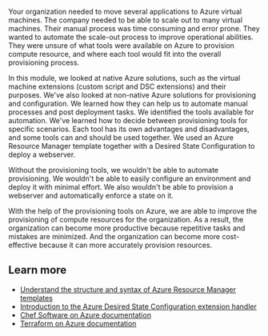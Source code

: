 Your organization needed to move several applications to Azure virtual machines. The company needed to be able to scale out to many virtual machines. Their manual process was time consuming and error prone. They wanted to automate the scale-out process to improve operational abilities. They were unsure of what tools were available on Azure to provision compute resource, and where each tool would fit into the overall provisioning process.

In this module, we looked at native Azure solutions, such as the virtual machine extensions (custom script and DSC extensions) and their purposes. We've also looked at non-native Azure solutions for provisioning and configuration. We learned how they can help us to automate manual processes and post deployment tasks. We identified the tools available for automation. We've learned how to decide between provisioning tools for specific scenarios. Each tool has its own advantages and disadvantages, and some tools can and should be used together. We used an Azure Resource Manager template together with a Desired State Configuration to deploy a webserver.

Without the provisioning tools, we wouldn't be able to automate provisioning. We wouldn't be able to easily configure an environment and deploy it with minimal effort. We also wouldn't be able to provision a webserver and automatically enforce a state on it.

With the help of the provisioning tools on Azure, we are able to improve the provisioning of compute resources for the organization. As a result, the organization can become more productive because repetitive tasks and mistakes are minimized. And the organization can become more cost-effective because it can more accurately provision resources.

## Learn more

- [Understand the structure and syntax of Azure Resource Manager templates](https://docs.microsoft.com/azure/azure-resource-manager/resource-group-authoring-templates)
- [Introduction to the Azure Desired State Configuration extension handler](https://docs.microsoft.com/azure/virtual-machines/extensions/dsc-overview)
- [Chef Software on Azure documentation](https://docs.microsoft.com/azure/chef/)
- [Terraform on Azure documentation](https://docs.microsoft.com/azure/terraform/)
